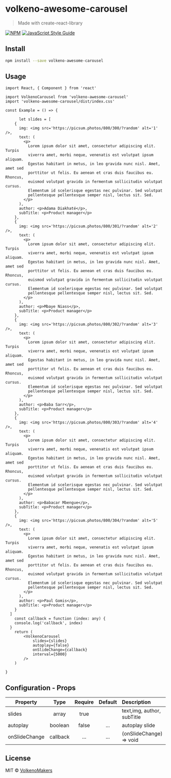 # volkeno-awesome-carousel

> Made with create-react-library

[![NPM](https://img.shields.io/npm/v/volkeno-awesome-carousel.svg)](https://www.npmjs.com/package/volkeno-awesome-carousel) [![JavaScript Style Guide](https://img.shields.io/badge/code_style-standard-brightgreen.svg)](https://standardjs.com)

## Install

```bash
npm install --save volkeno-awesome-carousel
```

## Usage

```tsx
import React, { Component } from 'react'

import VolkenoCarousel from 'volkeno-awesome-carousel'
import 'volkeno-awesome-carousel/dist/index.css'

const Example = () => {

      let slides = [
    {
      img: <img src='https://picsum.photos/800/300/?random' alt='1' />,
      text: (
        <p>
          Lorem ipsum dolor sit amet, consectetur adipiscing elit. Turpis
          viverra amet, morbi neque, venenatis est volutpat ipsum aliquam.
          Egestas habitant in metus, in leo gravida nunc nisl. Amet, amet sed
          porttitor ut felis. Eu aenean et cras duis faucibus eu. Rhoncus,
          euismod volutpat gravida in fermentum sollicitudin volutpat cursus.
          Elementum id scelerisque egestas nec pulvinar. Sed volutpat
          pellentesque pellentesque semper nisl, lectus sit. Sed.
        </p>
      ),
      author: <p>Adama Diakhaté</p>,
      subTitle: <p>Product manager</p>
    },
    {
      img: <img src='https://picsum.photos/800/301/?random' alt='2' />,
      text: (
        <p>
          Lorem ipsum dolor sit amet, consectetur adipiscing elit. Turpis
          viverra amet, morbi neque, venenatis est volutpat ipsum aliquam.
          Egestas habitant in metus, in leo gravida nunc nisl. Amet, amet sed
          porttitor ut felis. Eu aenean et cras duis faucibus eu. Rhoncus,
          euismod volutpat gravida in fermentum sollicitudin volutpat cursus.
          Elementum id scelerisque egestas nec pulvinar. Sed volutpat
          pellentesque pellentesque semper nisl, lectus sit. Sed.
        </p>
      ),
      author: <p>Mbaye Niass</p>,
      subTitle: <p>Product manager</p>
    },
    {
      img: <img src='https://picsum.photos/800/302/?random' alt='3' />,
      text: (
        <p>
          Lorem ipsum dolor sit amet, consectetur adipiscing elit. Turpis
          viverra amet, morbi neque, venenatis est volutpat ipsum aliquam.
          Egestas habitant in metus, in leo gravida nunc nisl. Amet, amet sed
          porttitor ut felis. Eu aenean et cras duis faucibus eu. Rhoncus,
          euismod volutpat gravida in fermentum sollicitudin volutpat cursus.
          Elementum id scelerisque egestas nec pulvinar. Sed volutpat
          pellentesque pellentesque semper nisl, lectus sit. Sed.
        </p>
      ),
      author: <p>Baba Sarr</p>,
      subTitle: <p>Product manager</p>
    },
    {
      img: <img src='https://picsum.photos/800/303/?random' alt='4' />,
      text: (
        <p>
          Lorem ipsum dolor sit amet, consectetur adipiscing elit. Turpis
          viverra amet, morbi neque, venenatis est volutpat ipsum aliquam.
          Egestas habitant in metus, in leo gravida nunc nisl. Amet, amet sed
          porttitor ut felis. Eu aenean et cras duis faucibus eu. Rhoncus,
          euismod volutpat gravida in fermentum sollicitudin volutpat cursus.
          Elementum id scelerisque egestas nec pulvinar. Sed volutpat
          pellentesque pellentesque semper nisl, lectus sit. Sed.
        </p>
      ),
      author: <p>Babacar Mbengue</p>,
      subTitle: <p>Product manager</p>
    },
    {
      img: <img src='https://picsum.photos/800/304/?random' alt='5' />,
      text: (
        <p>
          Lorem ipsum dolor sit amet, consectetur adipiscing elit. Turpis
          viverra amet, morbi neque, venenatis est volutpat ipsum aliquam.
          Egestas habitant in metus, in leo gravida nunc nisl. Amet, amet sed
          porttitor ut felis. Eu aenean et cras duis faucibus eu. Rhoncus,
          euismod volutpat gravida in fermentum sollicitudin volutpat cursus.
          Elementum id scelerisque egestas nec pulvinar. Sed volutpat
          pellentesque pellentesque semper nisl, lectus sit. Sed.
        </p>
      ),
      author: <p>Paul Gomis</p>,
      subTitle: <p>Product manager</p>
    }
  ]
    const callback = function (index: any) {
    console.log('callback', index)
  }
    return (
        <VolkenoCarousel
            slides={slides}
            autoplay={false}
            onSlideChange={callback}
            interval={5000}
        />
    )
  
}
```

## Configuration - Props

| Property                 |   Type   | Require  |  Default | Description                                                                              |
| ------------------------ | :------: | :-----:  | :-------:| :------------------------------------------------------------------------------ |
| slides               | array   |  true    |    |text,img, author, subTitle|
| autoplay                    | boolean   |  false    | ...      |  autoplay slide                                                       |
| onSlideChange                    | callback   |  ...    | ...      |  (onSlideChange) => void                                                       |

## License

MIT © [VolkenoMakers](https://github.com/VolkenoMakers)
